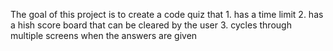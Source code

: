 The goal of this project is to create a code quiz that 
    1. has a time limit
    2. has a hish score board that can be cleared by the user
    3. cycles through multiple screens when the answers are given

